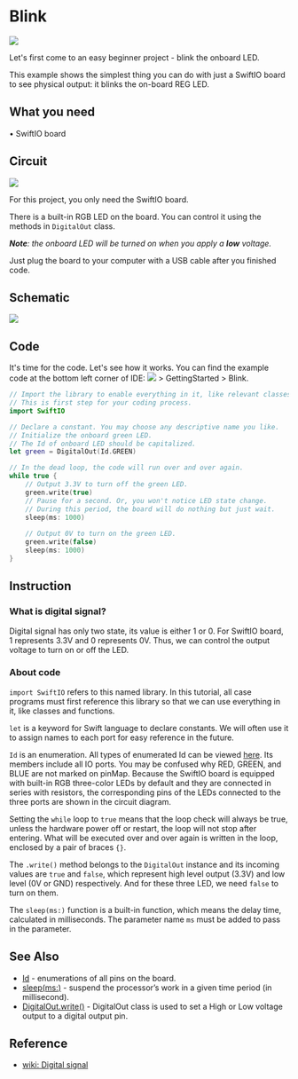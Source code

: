 # Blink

![](https://gblobscdn.gitbook.com/assets%2F-MGOJWkptBbZ3bq0TpEw%2Fsync%2F1c0786da15a6ea5af09f22d777797fdffbda14d9.gif?alt=media)

Let's first come to an easy beginner project - blink the onboard LED. 

This example shows the simplest thing you can do with just a SwiftIO board to see physical output: it blinks the on-board REG LED.

## What you need

• SwiftIO board 

## Circuit

![](../../.gitbook/assets/image%20%2813%29.png)

For this project, you only need the SwiftIO board.

There is a built-in RGB LED on the board. You can control it using the methods in `DigitalOut` class.

_**Note**: the onboard LED will be turned on when you apply a **low** voltage._

Just plug the board to your computer with a USB cable after you finished code.

## Schematic

![](../../.gitbook/assets/image%20%285%29.png)

## Code

It's time for the code. Let's see how it works. You can find the example code at the bottom left corner of IDE: ![](../../.gitbook/assets/xnip2020-07-22_16-04-33.jpg) &gt; GettingStarted &gt; Blink.

```swift
// Import the library to enable everything in it, like relevant classes and methods. 
// This is first step for your coding process.
import SwiftIO

// Declare a constant. You may choose any descriptive name you like. 
// Initialize the onboard green LED. 
// The Id of onboard LED should be capitalized.
let green = DigitalOut(Id.GREEN) 

// In the dead loop, the code will run over and over again.
while true {
    // Output 3.3V to turn off the green LED.
    green.write(true)
    // Pause for a second. Or, you won't notice LED state change. 
    // During this period, the board will do nothing but just wait.
    sleep(ms: 1000)
    
    // Output 0V to turn on the green LED.
    green.write(false)
    sleep(ms: 1000)
}
```

## Instruction

### What is digital signal?

Digital signal has only two state, its value is either 1 or 0. For SwiftIO board, 1 represents 3.3V and 0 represents 0V. Thus, we can control the output voltage to turn on or off the LED.

### About code

`import SwiftIO` refers to this named library. In this tutorial, all case programs must first reference this library so that we can use everything in it, like classes and functions. 

`let` is a keyword for Swift language to declare constants. We will often use it to assign names to each port for easy reference in the future. 

`Id` is an enumeration. All types of enumerated Id can be viewed [here](https://swiftioapi.madmachine.io/Enums/Id.html). Its members include all IO ports. You may be confused why RED, GREEN, and BLUE are not marked on pinMap. Because the SwiftIO board is equipped with built-in RGB three-color LEDs by default and they are connected in series with resistors, the corresponding pins of the LEDs connected to the three ports are shown in the circuit diagram. 

Setting the `while` loop to `true` means that the loop check will always be true, unless the hardware power off or restart, the loop will not stop after entering. What will be executed over and over again is written in the loop, enclosed by a pair of braces `{}`. 

The `.write()` method belongs to the `DigitalOut` instance and its incoming values ​​are `true` and `false`, which represent high level output \(3.3V\) and low level \(0V or GND\) respectively. And for these three LED, we need `false` to turn on them.

The `sleep(ms:)` function is a built-in function, which means the delay time, calculated in milliseconds. The parameter name `ms` must be added to pass in the parameter.

## See Also

* [Id](https://swiftioapi.madmachine.io/Enums/Id.html) - enumerations of all pins on the board.
* [sleep\(ms:\)](https://swiftioapi.madmachine.io/Functions.html#/s:7SwiftIO5sleep2msySi_tF) - suspend the processor’s work in a given time period \(in millisecond\).
* [DigitalOut.write\(\)](https://swiftioapi.madmachine.io/Classes/DigitalOut.html#/s:7SwiftIO10DigitalOutC5writeyySbF) - DigitalOut class is used to set a High or Low voltage output to a digital output pin.

## Reference

* [wiki: Digital signal](https://en.wikipedia.org/wiki/Digital_signal)

